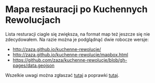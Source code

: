 # Mapa restauracji po Kuchennych Rewolucjach

Lista resturacji ciagle się zwiększa, na format map też jeszcze się nie zdecydowałem. Na razie można je podglądnąć dwie robocze wersje:

* http://zaza.github.io/kuchenne-rewolucje/
* http://zaza.github.io/kuchenne-rewolucje/mapbox.html
* https://github.com/zaza/kuchenne-rewolucje/blob/gh-pages/data.geojson

Wszelkie uwagi można zgłaszać [tutaj](https://github.com/zaza/kuchenne-rewolucje/issues) a poprawki [tutaj](https://github.com/zaza/kuchenne-rewolucje/pulls).

